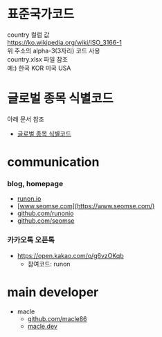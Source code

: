 # 표준국가코드
country 컬럼 값
<br>
https://ko.wikipedia.org/wiki/ISO_3166-1
<br>
위 주소의 alpha-3(3자리) 코드 사용
<br>
country.xlsx 파일 참조
<br>
예:) 한국 KOR 미국 USA

# 글로벌 종목 식별코드
아래 문서 참조
- [글로벌 종목 식별코드](https://github.com/runonio/stock/blob/main/doc/global_id.md)

# communication
### blog, homepage
- [runon.io](https://runon.io)
- [www.seomse.com](https://www.seomse.com/)
- [github.com/runonio](https://github.com/runonio)
- [github.com/seomse](https://github.com/seomse)

### 카카오톡 오픈톡
 - https://open.kakao.com/o/g6vzOKqb
     - 참여코드: runon
 
# main developer
 - macle
    -  [github.com/macle86](https://github.com/macle86)
    -  [macle.dev](https://macle.dev)
